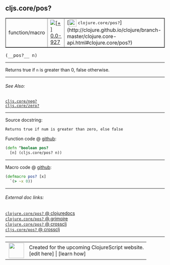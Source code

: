 ## cljs.core/pos?



 <table border="1">
<tr>
<td>function/macro</td>
<td><a href="https://github.com/cljsinfo/cljs-api-docs/tree/0.0-927"><img valign="middle" alt="[+] 0.0-927" title="Added in 0.0-927" src="https://img.shields.io/badge/+-0.0--927-lightgrey.svg"></a> </td>
<td>
[<img height="24px" valign="middle" src="http://i.imgur.com/1GjPKvB.png"> <samp>clojure.core/pos?</samp>](http://clojure.github.io/clojure/branch-master/clojure.core-api.html#clojure.core/pos?)
</td>
</tr>
</table>


 <samp>
(__pos?__ n)<br>
</samp>

---

Returns true if `n` is greater than 0, false otherwise.



---


###### See Also:

[`cljs.core/neg?`](../cljs.core/negQMARK.md)<br>
[`cljs.core/zero?`](../cljs.core/zeroQMARK.md)<br>

---


Source docstring:

```
Returns true if num is greater than zero, else false
```


Function code @ [github](https://github.com/clojure/clojurescript/blob/r1934/src/cljs/cljs/core.cljs#L1720-L1722):

```clj
(defn ^boolean pos?
  [n] (cljs.core/pos? n))
```

<!--
Repo - tag - source tree - lines:

 <pre>
clojurescript @ r1934
└── src
    └── cljs
        └── cljs
            └── <ins>[core.cljs:1720-1722](https://github.com/clojure/clojurescript/blob/r1934/src/cljs/cljs/core.cljs#L1720-L1722)</ins>
</pre>

-->

---

Macro code @ [github](https://github.com/clojure/clojurescript/blob/r1934/src/clj/cljs/core.clj#L396-L397):

```clj
(defmacro pos? [x]
  `(> ~x 0))
```

<!--
Repo - tag - source tree - lines:

 <pre>
clojurescript @ r1934
└── src
    └── clj
        └── cljs
            └── <ins>[core.clj:396-397](https://github.com/clojure/clojurescript/blob/r1934/src/clj/cljs/core.clj#L396-L397)</ins>
</pre>
-->

---


###### External doc links:

[`clojure.core/pos?` @ clojuredocs](http://clojuredocs.org/clojure.core/pos_q)<br>
[`clojure.core/pos?` @ grimoire](http://conj.io/store/v1/org.clojure/clojure/1.7.0-beta3/clj/clojure.core/pos%3F/)<br>
[`clojure.core/pos?` @ crossclj](http://crossclj.info/fun/clojure.core/pos%3F.html)<br>
[`cljs.core/pos?` @ crossclj](http://crossclj.info/fun/cljs.core.cljs/pos%3F.html)<br>

---

 <table>
<tr><td>
<img valign="middle" align="right" width="48px" src="http://i.imgur.com/Hi20huC.png">
</td><td>
Created for the upcoming ClojureScript website.<br>
[edit here] | [learn how]
</td></tr></table>

[edit here]:https://github.com/cljsinfo/cljs-api-docs/blob/master/cljsdoc/cljs.core/posQMARK.cljsdoc
[learn how]:https://github.com/cljsinfo/cljs-api-docs/wiki/cljsdoc-files

<!--

This information was too distracting to show to readers, but I'll leave it
commented here since it is helpful to:

- pretty-print the data used to generate this document
- and show how to retrieve that data



The API data for this symbol:

```clj
{:description "Returns true if `n` is greater than 0, false otherwise.",
 :return-type boolean,
 :ns "cljs.core",
 :name "pos?",
 :signature ["[n]"],
 :history [["+" "0.0-927"]],
 :type "function/macro",
 :related ["cljs.core/neg?" "cljs.core/zero?"],
 :full-name-encode "cljs.core/posQMARK",
 :source {:code "(defn ^boolean pos?\n  [n] (cljs.core/pos? n))",
          :title "Function code",
          :repo "clojurescript",
          :tag "r1934",
          :filename "src/cljs/cljs/core.cljs",
          :lines [1720 1722]},
 :extra-sources [{:code "(defmacro pos? [x]\n  `(> ~x 0))",
                  :title "Macro code",
                  :repo "clojurescript",
                  :tag "r1934",
                  :filename "src/clj/cljs/core.clj",
                  :lines [396 397]}],
 :full-name "cljs.core/pos?",
 :clj-symbol "clojure.core/pos?",
 :docstring "Returns true if num is greater than zero, else false"}

```

Retrieve the API data for this symbol:

```clj
;; from Clojure REPL
(require '[clojure.edn :as edn])
(-> (slurp "https://raw.githubusercontent.com/cljsinfo/cljs-api-docs/catalog/cljs-api.edn")
    (edn/read-string)
    (get-in [:symbols "cljs.core/pos?"]))
```

-->

